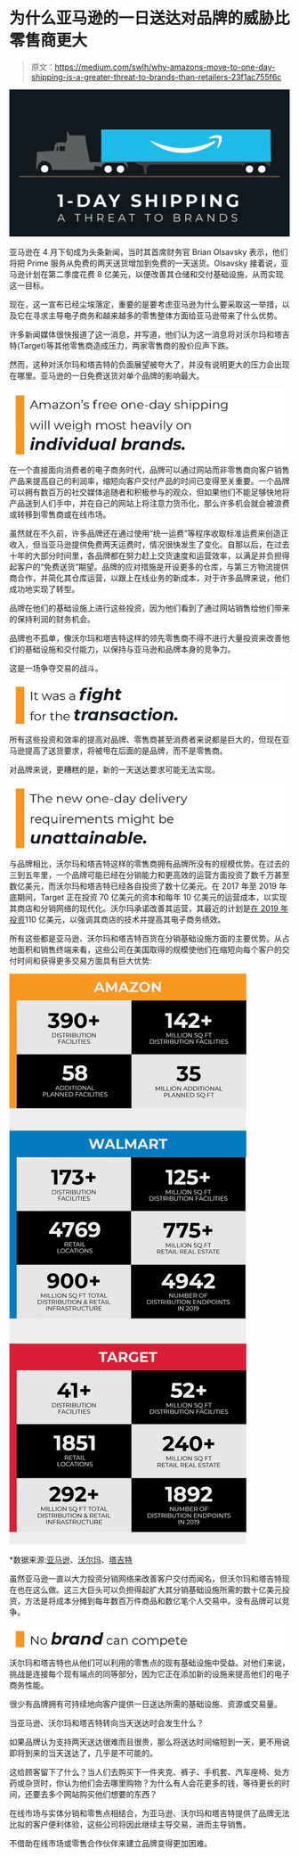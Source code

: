 # 为什么亚马逊的一日送达对品牌的威胁比零售商更大

> 原文：<https://medium.com/swlh/why-amazons-move-to-one-day-shipping-is-a-greater-threat-to-brands-than-retailers-23f1ac755f6c>

![](img/819793eef903de0ebc44dabcaa92a1b6.png)

亚马逊在 4 月下旬成为头条新闻，当时其首席财务官 Brian Olsavsky 表示，他们将把 Prime 服务从免费的两天送货增加到免费的一天送货。Olsavsky 接着说，亚马逊计划在第二季度花费 8 亿美元，以便改善其仓储和交付基础设施，从而实现这一目标。

现在，这一宣布已经尘埃落定，重要的是要考虑亚马逊为什么要采取这一举措，以及它在寻求主导电子商务和越来越多的零售整体方面给亚马逊带来了什么优势。

许多新闻媒体很快报道了这一消息，并写道，他们认为这一消息将对沃尔玛和塔吉特(Target)等其他零售商造成压力，两家零售商的股价应声下跌。

然而，这种对沃尔玛和塔吉特的负面展望被夸大了，并没有说明更大的压力会出现在哪里。亚马逊的一日免费送货对单个品牌的影响最大。

![](img/4d4bdf6874a37f4ff7b95a2dbb51fc40.png)

在一个直接面向消费者的电子商务时代，品牌可以通过网站而非零售商向客户销售产品来提高自己的利润率，缩短向客户交付产品的时间已变得至关重要。一个品牌可以拥有数百万的社交媒体追随者和积极参与的观众，但如果他们不能足够快地将产品送到人们手中，并在自己的网站上将注意力货币化，那么许多机会就会被浪费或转移到零售商或在线市场。

虽然就在不久前，许多品牌还在通过使用“统一运费”等程序收取标准运费来创造正收入，但当亚马逊提供免费两天运费时，情况很快发生了变化。自那以后，在过去十年的大部分时间里，各品牌都在努力赶上交货速度和运营效率，以满足并负担得起客户的“免费送货”期望。品牌的应对措施是开设更多的仓库，与第三方物流提供商合作，并简化其仓库运营，以跟上在线业务的新成本，对于许多品牌来说，他们成功地实现了转型。

品牌在他们的基础设施上进行这些投资，因为他们看到了通过网站销售给他们带来的保持利润的财务机会。

品牌也不孤单，像沃尔玛和塔吉特这样的领先零售商不得不进行大量投资来改善他们的基础设施和交付能力，以保持与亚马逊和品牌本身的竞争力。

这是一场争夺交易的战斗。

![](img/294591d82b8db5e6c25dbdeefac0041b.png)

所有这些投资和效率的提高对品牌、零售商甚至消费者来说都是巨大的，但现在亚马逊提高了送货要求，将被甩在后面的是品牌，而不是零售商。

对品牌来说，更糟糕的是，新的一天送达要求可能无法实现。

![](img/31d3f86d9f5e9882f03e03c74ac17907.png)

与品牌相比，沃尔玛和塔吉特这样的零售商拥有品牌所没有的规模优势。在过去的三到五年里，一个品牌可能已经在分销能力和更高效的运营方面投资了数千万甚至数亿美元，而沃尔玛和塔吉特已经各自投资了数十亿美元。在 2017 年至 2019 年底期间，Target 正在投资 70 亿美元的资本和每年 10 亿美元的运营成本，以实现其商店和分销网络的现代化。沃尔玛承诺改善其运营，其最近的计划是[在 2019 年投资](https://digiday.com/retail/walmart-spending-11-billion-revamp-stores-year/)110 亿美元，以强调其商店的技术并提高其电子商务绩效。

所有这些都是亚马逊、沃尔玛和塔吉特百货在分销基础设施方面的主要优势。从占地面积和销售终端来看，这些公司在美国取得的规模使他们在缩短向每个客户的交付时间和获得更多交易方面具有巨大优势:

![](img/d4d54fbf81a8fa4b9ad221321d3fa29c.png)

*数据来源:[亚马逊](http://www.mwpvl.com/html/amazon_com.html)、[沃尔玛](http://www.mwpvl.com/html/walmart.html)、[塔吉特](http://www.mwpvl.com/html/target.html)

虽然亚马逊一直以大力投资分销网络来改善客户交付而闻名，但沃尔玛和塔吉特现在也在这么做。这三大巨头可以负担得起扩大其分销基础设施所需的数十亿美元投资，方法是将成本分摊到每年数百万件商品和数亿笔个人交易中。没有品牌可以竞争。

![](img/ed29e83d9d5c7dcfb31db42ad66e3c57.png)

沃尔玛和塔吉特也从他们可以利用的零售点的现有基础设施中受益。对他们来说，挑战是连接每个现有端点的同等部分，因为它正在添加新的设施来提高他们的电子商务性能。

很少有品牌拥有可持续地向客户提供一日送达所需的基础设施、资源或交易量。

当亚马逊、沃尔玛和塔吉特转向当天送达时会发生什么？

如果品牌认为支持两天送达很难而且很贵，那么将送达时间缩短到一天，更不用说即将到来的当天送达了，几乎是不可能的。

这给顾客留下了什么？当人们去购买下一件夹克、裤子、手机套、汽车座椅、处方药或杂货时，你认为他们会去哪里购物？为什么有人会花更多的钱，等待更长的时间，还要去多个网站购买他们想要的东西？

在线市场与实体分销和零售点相结合，为亚马逊、沃尔玛和塔吉特提供了品牌无法比拟的客户便利体验，这些公司将因此继续主导交易，进而主导销售。

不借助在线市场或零售合作伙伴来建立品牌变得更加困难。